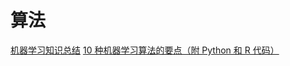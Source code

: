 # 算法
[机器学习知识总结](http://lib.csdn.net/machinelearning/node/24)
[10 种机器学习算法的要点（附 Python 和 R 代码）](https://zhuanlan.zhihu.com/p/25273698?utm_source=tuicool&utm_medium=referral)
